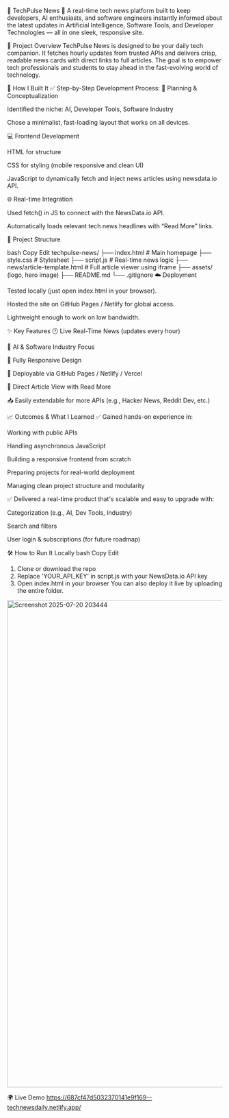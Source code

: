 🚀 TechPulse News 📰
A real-time tech news platform built to keep developers, AI enthusiasts, and software engineers instantly informed about the latest updates in Artificial Intelligence, Software Tools, and Developer Technologies — all in one sleek, responsive site.

🌟 Project Overview
TechPulse News is designed to be your daily tech companion. It fetches hourly updates from trusted APIs and delivers crisp, readable news cards with direct links to full articles. The goal is to empower tech professionals and students to stay ahead in the fast-evolving world of technology.

🔧 How I Built It
✅ Step-by-Step Development Process:
🧠 Planning & Conceptualization

Identified the niche: AI, Developer Tools, Software Industry

Chose a minimalist, fast-loading layout that works on all devices.

💻 Frontend Development

HTML for structure

CSS for styling (mobile responsive and clean UI)

JavaScript to dynamically fetch and inject news articles using newsdata.io API.

🌐 Real-time Integration

Used fetch() in JS to connect with the NewsData.io API.

Automatically loads relevant tech news headlines with “Read More” links.

📁 Project Structure

bash
Copy
Edit
techpulse-news/
├── index.html               # Main homepage
├── style.css                # Stylesheet
├── script.js                # Real-time news logic
├── news/article-template.html  # Full article viewer using iframe
├── assets/ (logo, hero image)
├── README.md
└── .gitignore
☁️ Deployment

Tested locally (just open index.html in your browser).

Hosted the site on GitHub Pages / Netlify for global access.

Lightweight enough to work on low bandwidth.

✨ Key Features
🕐 Live Real-Time News (updates every hour)

🧠 AI & Software Industry Focus

📱 Fully Responsive Design

🚀 Deployable via GitHub Pages / Netlify / Vercel

🔗 Direct Article View with Read More

📥 Easily extendable for more APIs (e.g., Hacker News, Reddit Dev, etc.)

📈 Outcomes & What I Learned
✅ Gained hands-on experience in:

Working with public APIs

Handling asynchronous JavaScript

Building a responsive frontend from scratch

Preparing projects for real-world deployment

Managing clean project structure and modularity

✅ Delivered a real-time product that's scalable and easy to upgrade with:

Categorization (e.g., AI, Dev Tools, Industry)

Search and filters

User login & subscriptions (for future roadmap)

🛠️ How to Run It Locally
bash
Copy
Edit
1. Clone or download the repo
2. Replace 'YOUR_API_KEY' in script.js with your NewsData.io API key
3. Open index.html in your browser
You can also deploy it live by uploading the entire folder.

<img width="2203" height="1137" alt="Screenshot 2025-07-20 203444" src="https://github.com/user-attachments/assets/7a6f4dea-86a6-4b33-a983-384f18572071" />



🌍 Live Demo
https://687cf47d5032370141e9f169--technewsdaily.netlify.app/


